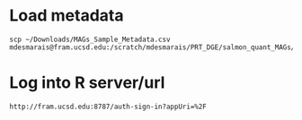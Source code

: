 # Load metadata
```
scp ~/Downloads/MAGs_Sample_Metadata.csv mdesmarais@fram.ucsd.edu:/scratch/mdesmarais/PRT_DGE/salmon_quant_MAGs/
```
# Log into R server/url
```
http://fram.ucsd.edu:8787/auth-sign-in?appUri=%2F
```

